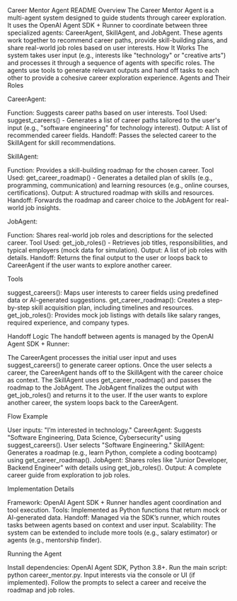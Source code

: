 Career Mentor Agent README
Overview
The Career Mentor Agent is a multi-agent system designed to guide students through career exploration. It uses the OpenAI Agent SDK + Runner to coordinate between three specialized agents: CareerAgent, SkillAgent, and JobAgent. These agents work together to recommend career paths, provide skill-building plans, and share real-world job roles based on user interests.
How It Works
The system takes user input (e.g., interests like "technology" or "creative arts") and processes it through a sequence of agents with specific roles. The agents use tools to generate relevant outputs and hand off tasks to each other to provide a cohesive career exploration experience.
Agents and Their Roles

CareerAgent:

Function: Suggests career paths based on user interests.
Tool Used: suggest_careers() - Generates a list of career paths tailored to the user's input (e.g., "software engineering" for technology interest).
Output: A list of recommended career fields.
Handoff: Passes the selected career to the SkillAgent for skill recommendations.


SkillAgent:

Function: Provides a skill-building roadmap for the chosen career.
Tool Used: get_career_roadmap() - Generates a detailed plan of skills (e.g., programming, communication) and learning resources (e.g., online courses, certifications).
Output: A structured roadmap with skills and resources.
Handoff: Forwards the roadmap and career choice to the JobAgent for real-world job insights.


JobAgent:

Function: Shares real-world job roles and descriptions for the selected career.
Tool Used: get_job_roles() - Retrieves job titles, responsibilities, and typical employers (mock data for simulation).
Output: A list of job roles with details.
Handoff: Returns the final output to the user or loops back to CareerAgent if the user wants to explore another career.



Tools

suggest_careers(): Maps user interests to career fields using predefined data or AI-generated suggestions.
get_career_roadmap(): Creates a step-by-step skill acquisition plan, including timelines and resources.
get_job_roles(): Provides mock job listings with details like salary ranges, required experience, and company types.

Handoff Logic
The handoff between agents is managed by the OpenAI Agent SDK + Runner:

The CareerAgent processes the initial user input and uses suggest_careers() to generate career options.
Once the user selects a career, the CareerAgent hands off to the SkillAgent with the career choice as context.
The SkillAgent uses get_career_roadmap() and passes the roadmap to the JobAgent.
The JobAgent finalizes the output with get_job_roles() and returns it to the user.
If the user wants to explore another career, the system loops back to the CareerAgent.

Flow Example

User inputs: "I’m interested in technology."
CareerAgent: Suggests "Software Engineering, Data Science, Cybersecurity" using suggest_careers().
User selects "Software Engineering."
SkillAgent: Generates a roadmap (e.g., learn Python, complete a coding bootcamp) using get_career_roadmap().
JobAgent: Shares roles like "Junior Developer, Backend Engineer" with details using get_job_roles().
Output: A complete career guide from exploration to job roles.

Implementation Details

Framework: OpenAI Agent SDK + Runner handles agent coordination and tool execution.
Tools: Implemented as Python functions that return mock or AI-generated data.
Handoff: Managed via the SDK’s runner, which routes tasks between agents based on context and user input.
Scalability: The system can be extended to include more tools (e.g., salary estimator) or agents (e.g., mentorship finder).

Running the Agent

Install dependencies: OpenAI Agent SDK, Python 3.8+.
Run the main script: python career_mentor.py.
Input interests via the console or UI (if implemented).
Follow the prompts to select a career and receive the roadmap and job roles.


